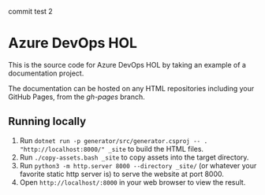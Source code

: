 commit test 2

# Azure DevOps HOL

This is the source code for Azure DevOps HOL by taking an example of a documentation project.

The documentation can be hosted on any HTML repositories including your GitHub Pages, from the *gh-pages* branch.

## Running locally

1. Run `dotnet run -p generator/src/generator.csproj -- . "http://localhost:8000/" _site` to build the HTML files.
2. Run `./copy-assets.bash _site` to copy assets into the target directory.
3. Run `python3 -m http.server 8000 --directory _site/` (or whatever your favorite static http server is) to serve the website at port 8000.
4. Open `http://localhost/:8000` in your web browser to view the result.
